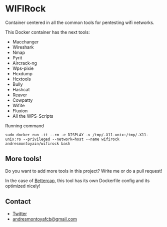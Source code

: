 # WIFIRock

Container centered in all the common tools for pentesting wifi networks.

This Docker container has the next tools:

- Macchanger
- Wireshark
- Nmap
- Pyrit
- Aircrack-ng
- Wps-pixie
- Hcxdump
- Hcxtools
- Bully
- Hashcat
- Reaver
- Cowpatty
- Wifite
- Fluxion
- All the WPS-Scripts

Running command

```
sudo docker run -it --rm -e DISPLAY -v /tmp/.X11-unix:/tmp/.X11-unix:ro --privileged --network=host --name wifirock andresmontoyain/wifirock bash
```

## More tools!

Do you want to add more tools in this project? Write me or do a pull request!

In the case of [Bettercap](https://github.com/bettercap/bettercap), this tool has its own Dockerfile config and its optimized nicely!

## Contact

- [Twitter](https://twitter.com/@AndresMontoyaIN)
- andresmontoyafcb@gmail.com
